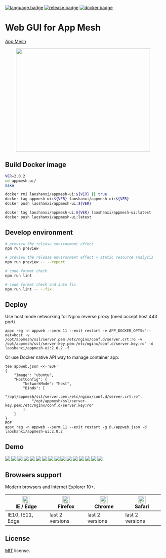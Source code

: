 [![language.badge]][language.url] [![release.badge]][release.url] [![docker.badge]][docker.url]

# Web GUI for App Mesh

[App Mesh](https://github.com/laoshanxi/app-mesh)

<div align=center>
<img src="https://raw.githubusercontent.com/laoshanxi/app-mesh-ui/main/doc/diagram.png"width=434 height=334/>
</div>


## Build Docker image
```bash
VER=2.0.2
cd appmesh-ui/
make

docker rmi laoshanxi/appmesh-ui:${VER} || true
docker tag appmesh-ui:${VER} laoshanxi/appmesh-ui:${VER}
docker push laoshanxi/appmesh-ui:${VER}

docker tag laoshanxi/appmesh-ui:${VER} laoshanxi/appmesh-ui:latest
docker push laoshanxi/appmesh-ui:latest
```

## Develop environment

```bash
# preview the release environment effect
npm run preview

# preview the release environment effect + static resource analysis
npm run preview -- --report

# code format check
npm run lint

# code format check and auto fix
npm run lint -- --fix
```


## Deploy
Use host mode networking for Nginx reverse proxy (need accept host 443 port)
```shell
appc reg -n appweb --perm 11 --exit restart -e APP_DOCKER_OPTS="--net=host -v /opt/appmesh/ssl/server.pem:/etc/nginx/conf.d/server.crt:ro -v /opt/appmesh/ssl/server-key.pem:/etc/nginx/conf.d/server.key:ro" -d laoshanxi/appmesh-ui:2.0.2 -f
```
Or use Docker native API way to manage container app:
```shell
tee appweb.json <<-'EOF'
{
    "Image": "ubuntu",
    "HostConfig": {
        "NetworkMode": "host",
        "Binds": [
            "/opt/appmesh/ssl/server.pem:/etc/nginx/conf.d/server.crt:ro",
            "/opt/appmesh/ssl/server-key.pem:/etc/nginx/conf.d/server.key:ro"
        ]
    }
}
EOF
appc reg -n appweb --perm 11 --exit restart -g @./appweb.json -d laoshanxi/appmesh-ui:2.0.2
```

## Demo

<img src="https://github.com/laoshanxi/picture/blob/master/appmesh/1.png?raw=true" />
<img src="https://github.com/laoshanxi/picture/blob/master/appmesh/2.png?raw=true" />
<img src="https://github.com/laoshanxi/picture/blob/master/appmesh/3.png?raw=true" />
<img src="https://github.com/laoshanxi/picture/blob/master/appmesh/4.png?raw=true" />
<img src="https://github.com/laoshanxi/picture/blob/master/appmesh/5.png?raw=true" />
<img src="https://github.com/laoshanxi/picture/blob/master/appmesh/6.png?raw=true" />
<img src="https://github.com/laoshanxi/picture/blob/master/appmesh/7.png?raw=true" />
<img src="https://github.com/laoshanxi/picture/blob/master/appmesh/8.png?raw=true" />
<img src="https://github.com/laoshanxi/picture/blob/master/appmesh/9.png?raw=true" />
<img src="https://github.com/laoshanxi/picture/blob/master/appmesh/a.png?raw=true" />
<img src="https://github.com/laoshanxi/picture/blob/master/appmesh/b.png?raw=true" />
<img src="https://github.com/laoshanxi/picture/blob/master/appmesh/c.png?raw=true" />
<img src="https://github.com/laoshanxi/picture/blob/master/appmesh/d.png?raw=true" />
<img src="https://github.com/laoshanxi/picture/blob/master/appmesh/e.png?raw=true" />
<img src="https://github.com/laoshanxi/picture/blob/master/appmesh/f.png?raw=true" />
<img src="https://github.com/laoshanxi/picture/blob/master/appmesh/g.png?raw=true" />

## Browsers support

Modern browsers and Internet Explorer 10+.

| [<img src="https://raw.githubusercontent.com/alrra/browser-logos/main/src/edge/edge_48x48.png" alt="IE / Edge" width="24px" height="24px" />](http://godban.github.io/browsers-support-badges/)</br>IE / Edge | [<img src="https://raw.githubusercontent.com/alrra/browser-logos/main/src/firefox/firefox_48x48.png" alt="Firefox" width="24px" height="24px" />](http://godban.github.io/browsers-support-badges/)</br>Firefox | [<img src="https://raw.githubusercontent.com/alrra/browser-logos/main/src/chrome/chrome_48x48.png" alt="Chrome" width="24px" height="24px" />](http://godban.github.io/browsers-support-badges/)</br>Chrome | [<img src="https://raw.githubusercontent.com/alrra/browser-logos/main/src/safari/safari_48x48.png" alt="Safari" width="24px" height="24px" />](http://godban.github.io/browsers-support-badges/)</br>Safari |
| ------------------------------------------------------------------------------------------------------------------------------------------------------------------------------------------------------------- | --------------------------------------------------------------------------------------------------------------------------------------------------------------------------------------------------------------- | ----------------------------------------------------------------------------------------------------------------------------------------------------------------------------------------------------------- | ----------------------------------------------------------------------------------------------------------------------------------------------------------------------------------------------------------- |
| IE10, IE11, Edge                                                                                                                                                                                              | last 2 versions                                                                                                                                                                                                 | last 2 versions                                                                                                                                                                                             | last 2 versions                                                                                                                                                                                             |

## License

[MIT](https://github.com/laoshanxi/app-mesh-ui/LICENSE) license.


[language.url]:   https://nodejs.org/
[language.badge]: https://img.shields.io/badge/language-nodes.vue-blue.svg

[release.url]:    https://github.com/laoshanxi/app-mesh/releases
[release.badge]:  https://img.shields.io/github/v/release/laoshanxi/app-mesh-ui.svg

[docker.url]:    https://hub.docker.com/repository/docker/laoshanxi/appmesh-ui
[docker.badge]:  https://img.shields.io/docker/pulls/laoshanxi/appmesh-ui.svg
